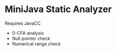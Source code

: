 # MiniJava Static Analyzer

Requires JavaCC

- 0-CFA analysis
- Null pointer check
- Numerical range check
